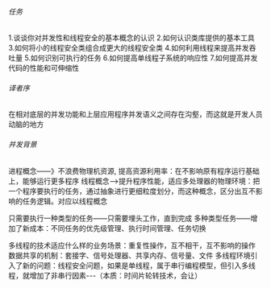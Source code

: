 ###### 任务

1.谈谈你对并发性和线程安全的基本概念的认识
2.如何认识类库提供的基本工具
3.如何将小的线程安全类组合成更大的线程安全类
4.如何利用线程来提高并发吞吐量
5.如何识别可执行的任务
6.如何提高单线程子系统的响应性
7.如何提高并发代码的性能和可伸缩性

###### 译者序

在相对底层的并发功能和上层应用程序并发语义之间存在沟壑，而这就是开发人员动脑的地方



###### 并发背景

进程概念——》不浪费物理机资源, 提高资源利用率：在不影响原有程序运行基础上，能够运行更多程序
线程概念——>提升程序性能，适应多处理器的物理环境：把一个程序要执行的任务，通过抽象进行更细粒度划分，而这种概念，区分出互不影响的任务逻辑。对应以线程概念

只需要执行一种类型的任务——只需要埋头工作，直到完成
多种类型任务——增加了新成本：不同任务的优先级管理、执行时间管理、任务切换

多线程的技术适应什么样的业务场景：重复性操作，互不相干，互不影响的操作
数据共享的机制：套接字、信号处理器、共享内存、信号量、文件
多线程环境引入了新的问题：线程安全问题，如果是单线程，属于串行编程模型，但引入多线程，就增加了非串行因素---（本质：时间片轮转技术，会让）